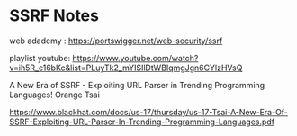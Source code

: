 # SSRF Notes

web adademy : https://portswigger.net/web-security/ssrf

playlist youtube: https://www.youtube.com/watch?v=ih5R_c16bKc&list=PLuyTk2_mYISIlDtWBIqmgJgn6CYlzHVsQ


A New Era of SSRF - Exploiting URL Parser in
Trending Programming Languages!
Orange Tsai

https://www.blackhat.com/docs/us-17/thursday/us-17-Tsai-A-New-Era-Of-SSRF-Exploiting-URL-Parser-In-Trending-Programming-Languages.pdf